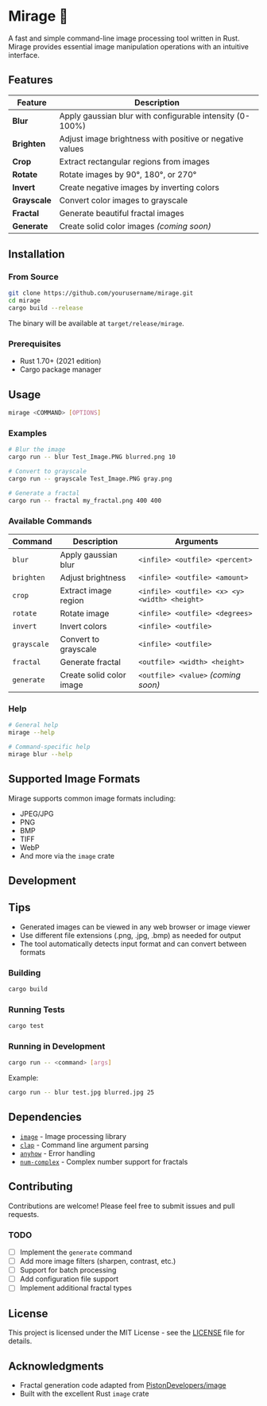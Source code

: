 # Mirage 🌟

A fast and simple command-line image processing tool written in Rust. Mirage provides essential image manipulation operations with an intuitive interface.

## Features

| Feature | Description |
|---------|-------------|
| **Blur** | Apply gaussian blur with configurable intensity (0-100%) |
| **Brighten** | Adjust image brightness with positive or negative values |
| **Crop** | Extract rectangular regions from images |
| **Rotate** | Rotate images by 90°, 180°, or 270° |
| **Invert** | Create negative images by inverting colors |
| **Grayscale** | Convert color images to grayscale |
| **Fractal** | Generate beautiful fractal images |
| **Generate** | Create solid color images *(coming soon)* |

## Installation

### From Source

```bash
git clone https://github.com/yourusername/mirage.git
cd mirage
cargo build --release
```

The binary will be available at `target/release/mirage`.

### Prerequisites

- Rust 1.70+ (2021 edition)
- Cargo package manager

## Usage

```bash
mirage <COMMAND> [OPTIONS]
```

### Examples

```bash
# Blur the image
cargo run -- blur Test_Image.PNG blurred.png 10

# Convert to grayscale  
cargo run -- grayscale Test_Image.PNG gray.png

# Generate a fractal
cargo run -- fractal my_fractal.png 400 400
```

### Available Commands

| Command | Description | Arguments |
|---------|-------------|-----------|
| `blur` | Apply gaussian blur | `<infile> <outfile> <percent>` |
| `brighten` | Adjust brightness | `<infile> <outfile> <amount>` |
| `crop` | Extract image region | `<infile> <outfile> <x> <y> <width> <height>` |
| `rotate` | Rotate image | `<infile> <outfile> <degrees>` |
| `invert` | Invert colors | `<infile> <outfile>` |
| `grayscale` | Convert to grayscale | `<infile> <outfile>` |
| `fractal` | Generate fractal | `<outfile> <width> <height>` |
| `generate` | Create solid color image | `<outfile> <value>` *(coming soon)* |

### Help

```bash
# General help
mirage --help

# Command-specific help
mirage blur --help
```

## Supported Image Formats

Mirage supports common image formats including:
- JPEG/JPG
- PNG
- BMP
- TIFF
- WebP
- And more via the `image` crate

## Development

## Tips

- Generated images can be viewed in any web browser or image viewer
- Use different file extensions (.png, .jpg, .bmp) as needed for output
- The tool automatically detects input format and can convert between formats

### Building

```bash
cargo build
```

### Running Tests

```bash
cargo test
```

### Running in Development

```bash
cargo run -- <command> [args]
```

Example:
```bash
cargo run -- blur test.jpg blurred.jpg 25
```

## Dependencies

- [`image`](https://crates.io/crates/image) - Image processing library
- [`clap`](https://crates.io/crates/clap) - Command line argument parsing
- [`anyhow`](https://crates.io/crates/anyhow) - Error handling
- [`num-complex`](https://crates.io/crates/num-complex) - Complex number support for fractals

## Contributing

Contributions are welcome! Please feel free to submit issues and pull requests.

### TODO

- [ ] Implement the `generate` command
- [ ] Add more image filters (sharpen, contrast, etc.)
- [ ] Support for batch processing
- [ ] Add configuration file support
- [ ] Implement additional fractal types

## License

This project is licensed under the MIT License - see the [LICENSE](LICENSE) file for details.

## Acknowledgments

- Fractal generation code adapted from [PistonDevelopers/image](https://github.com/PistonDevelopers/image)
- Built with the excellent Rust `image` crate
